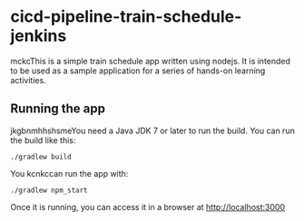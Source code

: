 # cicd-pipeline-train-schedule-jenkins

mckcThis is a simple train schedule app written using nodejs. It is intended to be used as a sample application for a series of hands-on learning activities.

## Running the app

jkgbnmhhshsmeYou need a Java JDK 7 or later to run the build. You can run the build like this:

    ./gradlew build

    

You kcnkccan run the app with:

    ./gradlew npm_start

Once it is running, you can access it in a browser at [http://localhost:3000](http://localhost:3000)


